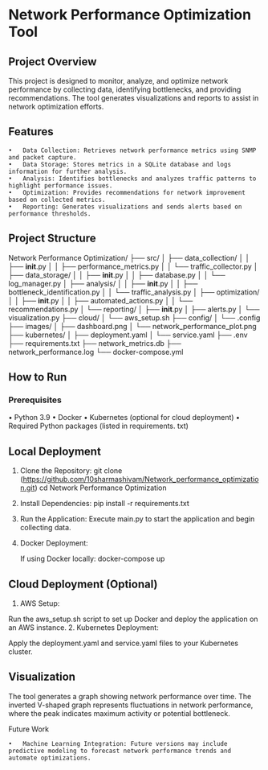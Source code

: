 # Network Performance Optimization Tool

## Project Overview

This project is designed to monitor, analyze, and optimize network performance by collecting data, identifying bottlenecks, and providing recommendations. The tool generates visualizations and reports to assist in network optimization efforts.

## Features

	•	Data Collection: Retrieves network performance metrics using SNMP and packet capture.
	•	Data Storage: Stores metrics in a SQLite database and logs information for further analysis.
	•	Analysis: Identifies bottlenecks and analyzes traffic patterns to highlight performance issues.
	•	Optimization: Provides recommendations for network improvement based on collected metrics.
	•	Reporting: Generates visualizations and sends alerts based on performance thresholds.

## Project Structure

Network Performance Optimization/
├── src/
│   ├── data_collection/
│   │   ├── __init__.py
│   │   ├── performance_metrics.py
│   │   └── traffic_collector.py
│   ├── data_storage/
│   │   ├── __init__.py
│   │   ├── database.py
│   │   └── log_manager.py
│   ├── analysis/
│   │   ├── __init__.py
│   │   ├── bottleneck_identification.py
│   │   └── traffic_analysis.py
│   ├── optimization/
│   │   ├── __init__.py
│   │   ├── automated_actions.py
│   │   └── recommendations.py
│   └── reporting/
│       ├── __init__.py
│       ├── alerts.py
│       └── visualization.py
├── cloud/
│   └── aws_setup.sh
├── config/
│   └── .config
├── images/
│   ├── dashboard.png
│   └── network_performance_plot.png
├── kubernetes/
│   ├── deployment.yaml
│   └── service.yaml
├── .env
├── requirements.txt
├── network_metrics.db
├── network_performance.log
└── docker-compose.yml

## How to Run

### Prerequisites

• Python 3.9
• Docker
• Kubernetes (optional for cloud deployment)
• Required Python packages (listed in requirements. txt)

## Local Deployment
1. Clone the Repository:
    git clone (https://github.com/10sharmashivam/Network_performance_optimization.git)
    cd Network Performance Optimization

2. Install Dependencies:
    pip install -r requirements.txt

3. Run the Application:
Execute main.py to start the application and begin collecting data.

4.	Docker Deployment:
    
    If using Docker locally:
        docker-compose up

## Cloud Deployment (Optional)

1.	AWS Setup:

Run the aws_setup.sh script to set up Docker and deploy the application on an AWS instance.
2.	Kubernetes Deployment:

Apply the deployment.yaml and service.yaml files to your Kubernetes cluster.

## Visualization

The tool generates a graph showing network performance over time. The inverted V-shaped graph represents fluctuations in network performance, where the peak indicates maximum activity or potential bottleneck.

Future Work

	•	Machine Learning Integration: Future versions may include predictive modeling to forecast network performance trends and automate optimizations.